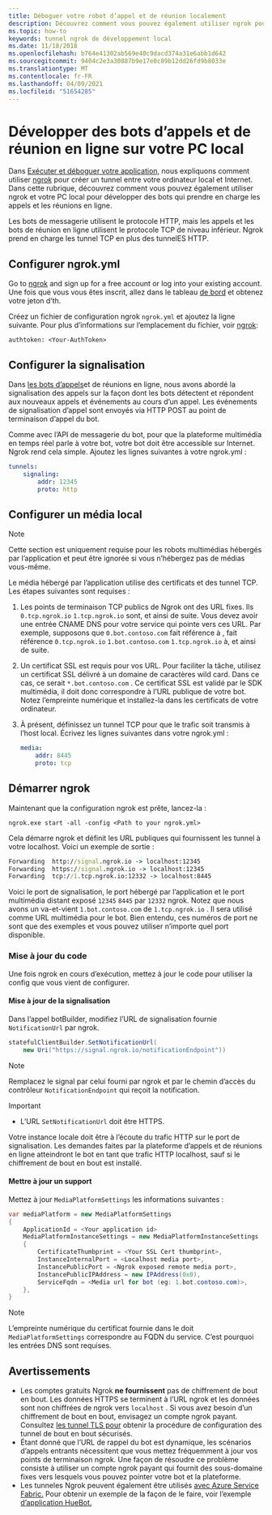 ```yaml
---
title: Déboguer votre robot d’appel et de réunion localement
description: Découvrez comment vous pouvez également utiliser ngrok pour développer des appels et des bots de réunion en ligne sur votre PC local.
ms.topic: how-to
keywords: tunnel ngrok de développement local
ms.date: 11/18/2018
ms.openlocfilehash: b764e41302ab569e40c9dacd374a31e6abb1d642
ms.sourcegitcommit: 9404c2e3a30887b9e17e0c89b12dd26fd9b8033e
ms.translationtype: MT
ms.contentlocale: fr-FR
ms.lasthandoff: 04/09/2021
ms.locfileid: "51654285"
---
```

# <a name="develop-calling-and-online-meeting-bots-on-your-local-pc"></a>Développer des bots d’appels et de réunion en ligne sur votre PC local

Dans [Exécuter et déboguer votre application,](../../concepts/build-and-test/debug.md) nous expliquons comment utiliser [ngrok](https://ngrok.com) pour créer un tunnel entre votre ordinateur local et Internet. Dans cette rubrique, découvrez comment vous pouvez également utiliser ngrok et votre PC local pour développer des bots qui prendre en charge les appels et les réunions en ligne.

Les bots de messagerie utilisent le protocole HTTP, mais les appels et les bots de réunion en ligne utilisent le protocole TCP de niveau inférieur. Ngrok prend en charge les tunnel TCP en plus des tunnelES HTTP. 

## <a name="configure-ngrokyml"></a>Configurer ngrok.yml

Go to [ngrok](https://ngrok.com) and sign up for a free account or log into your existing account. Une fois que vous vous êtes inscrit, allez dans le tableau [de bord](https://dashboard.ngrok.com) et obtenez votre jeton d’th.

Créez un fichier de configuration ngrok `ngrok.yml` et ajoutez la ligne suivante. Pour plus d’informations sur l’emplacement du fichier, voir [ngrok](https://ngrok.com/docs#config):

  `authtoken: <Your-AuthToken>`

## <a name="set-up-signaling"></a>Configurer la signalisation

Dans [les bots d’appels](./calls-meetings-bots-overview.md)et de réunions en ligne, nous avons abordé la signalisation des appels sur la façon dont les bots détectent et répondent aux nouveaux appels et événements au cours d’un appel. Les événements de signalisation d’appel sont envoyés via HTTP POST au point de terminaison d’appel du bot.

Comme avec l’API de messagerie du bot, pour que la plateforme multimédia en temps réel parle à votre bot, votre bot doit être accessible sur Internet. Ngrok rend cela simple. Ajoutez les lignes suivantes à votre ngrok.yml :

```yaml
tunnels:
    signaling:
        addr: 12345
        proto: http
```

## <a name="set-up-local-media"></a>Configurer un média local

> [!NOTE]
> Cette section est uniquement requise pour les robots multimédias hébergés par l’application et peut être ignorée si vous n’hébergez pas de médias vous-même.

Le média hébergé par l’application utilise des certificats et des tunnel TCP. Les étapes suivantes sont requises :

1. Les points de terminaison TCP publics de Ngrok ont des URL fixes. Ils `0.tcp.ngrok.io` `1.tcp.ngrok.io` sont, et ainsi de suite. Vous devez avoir une entrée CNAME DNS pour votre service qui pointe vers ces URL. Par exemple, supposons que `0.bot.contoso.com` fait référence à , fait référence `0.tcp.ngrok.io` `1.bot.contoso.com` `1.tcp.ngrok.io` à, et ainsi de suite.
2. Un certificat SSL est requis pour vos URL. Pour faciliter la tâche, utilisez un certificat SSL délivré à un domaine de caractères wild card. Dans ce cas, ce serait `*.bot.contoso.com` . Ce certificat SSL est validé par le SDK multimédia, il doit donc correspondre à l’URL publique de votre bot. Notez l’empreinte numérique et installez-la dans les certificats de votre ordinateur.
3. À présent, définissez un tunnel TCP pour que le trafic soit transmis à l’host local. Écrivez les lignes suivantes dans votre ngrok.yml :

    ```yaml
    media:
        addr: 8445
        proto: tcp
    ```

## <a name="start-ngrok"></a>Démarrer ngrok

Maintenant que la configuration ngrok est prête, lancez-la :

  `ngrok.exe start -all -config <Path to your ngrok.yml>`

Cela démarre ngrok et définit les URL publiques qui fournissent les tunnel à votre localhost. Voici un exemple de sortie :

```cmd
Forwarding  http://signal.ngrok.io -> localhost:12345
Forwarding  https://signal.ngrok.io -> localhost:12345
Forwarding  tcp://1.tcp.ngrok.io:12332 -> localhost:8445
```

Voici le port de signalisation, le port hébergé par l’application et le port multimédia distant exposé `12345` `8445` par `12332` ngrok. Notez que nous avons un va-et-vient `1.bot.contoso.com` de `1.tcp.ngrok.io` . Il sera utilisé comme URL multimédia pour le bot. Bien entendu, ces numéros de port ne sont que des exemples et vous pouvez utiliser n’importe quel port disponible.

### <a name="update-code"></a>Mise à jour du code

Une fois ngrok en cours d’exécution, mettez à jour le code pour utiliser la config que vous vient de configurer.

#### <a name="update-signaling"></a>Mise à jour de la signalisation

Dans l’appel botBuilder, modifiez l’URL de signalisation fournie `NotificationUrl` par ngrok.

```csharp
statefulClientBuilder.SetNotificationUrl(
    new Uri("https://signal.ngrok.io/notificationEndpoint"))
```

> [!NOTE]
> Remplacez le signal par celui fourni par ngrok et par le chemin d’accès du contrôleur `NotificationEndpoint` qui reçoit la notification.

> [!IMPORTANT]
> * L’URL `SetNotificationUrl` doit être HTTPS.
> 
> Votre instance locale doit être à l’écoute du trafic HTTP sur le port de signalisation. Les demandes faites par la plateforme d’appels et de réunions en ligne atteindront le bot en tant que trafic HTTP localhost, sauf si le chiffrement de bout en bout est installé.

#### <a name="update-media"></a>Mettre à jour un support

Mettez à jour `MediaPlatformSettings` les informations suivantes :

```csharp
var mediaPlatform = new MediaPlatformSettings
{
    ApplicationId = <Your application id>
    MediaPlatformInstanceSettings = new MediaPlatformInstanceSettings
    {
        CertificateThumbprint = <Your SSL Cert thumbprint>,
        InstanceInternalPort = <Localhost media port>,
        InstancePublicPort = <Ngrok exposed remote media port>,
        InstancePublicIPAddress = new IPAddress(0x0),
        ServiceFqdn = <Media url for bot (eg: 1.bot.contoso.com)>,
    },
}
```

> [!NOTE]
> L’empreinte numérique du certificat fournie dans le doit `MediaPlatformSettings` correspondre au FQDN du service. C’est pourquoi les entrées DNS sont requises.

## <a name="caveats"></a>Avertissements

- Les comptes gratuits Ngrok **ne fournissent** pas de chiffrement de bout en bout. Les données HTTPS se terminent à l’URL ngrok et les données sont non chiffrées de ngrok vers `localhost` . Si vous avez besoin d’un chiffrement de bout en bout, envisagez un compte ngrok payant. Consultez [les tunnel TLS pour](https://ngrok.com/docs#tls) obtenir la procédure de configuration des tunnel de bout en bout sécurisés.
- Étant donné que l’URL de rappel du bot est dynamique, les scénarios d’appels entrants nécessitent que vous mettez fréquemment à jour vos points de terminaison ngrok. Une façon de résoudre ce problème consiste à utiliser un compte ngrok payant qui fournit des sous-domaine fixes vers lesquels vous pouvez pointer votre bot et la plateforme.
- Les tunneles Ngrok peuvent également être utilisés [avec Azure Service Fabric.](/azure/service-fabric/service-fabric-overview) Pour obtenir un exemple de la façon de le faire, voir l’exemple [d’application HueBot.](/microsoftgraph/microsoft-graph-comms-samples/tree/master/Samples/LocalMediaSamples/HueBot/HueBot)
